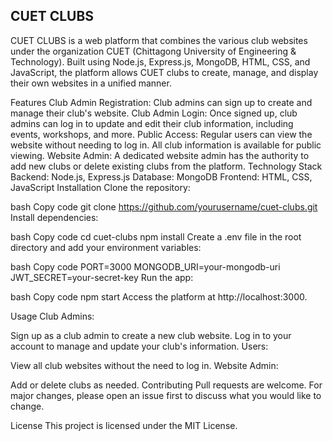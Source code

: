 ## CUET CLUBS
CUET CLUBS is a web platform that combines the various club websites under the organization CUET (Chittagong University of Engineering & Technology). Built using Node.js, Express.js, MongoDB, HTML, CSS, and JavaScript, the platform allows CUET clubs to create, manage, and display their own websites in a unified manner.

Features
Club Admin Registration: Club admins can sign up to create and manage their club's website.
Club Admin Login: Once signed up, club admins can log in to update and edit their club information, including events, workshops, and more.
Public Access: Regular users can view the website without needing to log in. All club information is available for public viewing.
Website Admin: A dedicated website admin has the authority to add new clubs or delete existing clubs from the platform.
Technology Stack
Backend: Node.js, Express.js
Database: MongoDB
Frontend: HTML, CSS, JavaScript
Installation
Clone the repository:

bash
Copy code
git clone https://github.com/yourusername/cuet-clubs.git
Install dependencies:

bash
Copy code
cd cuet-clubs
npm install
Create a .env file in the root directory and add your environment variables:

bash
Copy code
PORT=3000
MONGODB_URI=your-mongodb-uri
JWT_SECRET=your-secret-key
Run the app:

bash
Copy code
npm start
Access the platform at http://localhost:3000.

Usage
Club Admins:

Sign up as a club admin to create a new club website.
Log in to your account to manage and update your club's information.
Users:

View all club websites without the need to log in.
Website Admin:

Add or delete clubs as needed.
Contributing
Pull requests are welcome. For major changes, please open an issue first to discuss what you would like to change.

License
This project is licensed under the MIT License.
